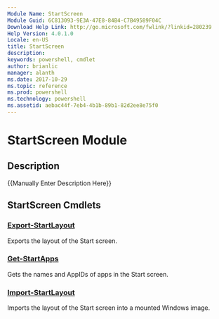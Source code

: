 ```yaml
---
Module Name: StartScreen
Module Guid: 6C813093-9E3A-47E8-84B4-C7B49589F04C
Download Help Link: http://go.microsoft.com/fwlink/?linkid=280239
Help Version: 4.0.1.0
Locale: en-US
title: StartScreen
description: 
keywords: powershell, cmdlet
author: brianlic
manager: alanth
ms.date: 2017-10-29
ms.topic: reference
ms.prod: powershell
ms.technology: powershell
ms.assetid: aebac44f-7eb4-4b1b-89b1-82d2ee8e75f0
---
```


# StartScreen Module
## Description
{{Manually Enter Description Here}}

## StartScreen Cmdlets
### [Export-StartLayout](./Export-StartLayout.md)
Exports the layout of the Start screen.

### [Get-StartApps](./Get-StartApps.md)
Gets the names and AppIDs of apps in the Start screen.

### [Import-StartLayout](./Import-StartLayout.md)
Imports the layout of the Start screen into a mounted Windows image.

